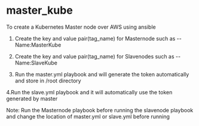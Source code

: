 # master_kube
To create a Kubernetes Master node over AWS using ansible

1. Create the key and value pair(tag_name) for Masternode such as --Name:MasterKube

2. Create the key and value pair(tag_name) for Slavenodes such as --Name:SlaveKube

3. Run the master.yml playbook and will generate the token automatically and store in /root directory

4.Run the slave.yml playbook and it will automatically use the token generated by master

Note: Run the Masternode playbook before running the slavenode playbook and change the location of master.yml or slave.yml before running
